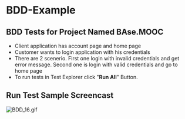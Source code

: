 # BDD-Example

## BDD Tests for Project Named BAse.MOOC

- Client application has account page and home page 
- Customer wants to login application with his credentials
- There are 2 scenerio. First one login with invalid credentials and get error message. Second one is login with valid credentials and go to home page
- To run tests in Test Explorer click  "**Run All**" Button.

## Run Test Sample Screencast

![BDD_16.gif](https://github.com/bilgeadamdev/BDD-Example/blob/master/images/BDD_16.gif)

